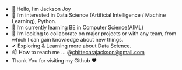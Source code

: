 - 👋 Hello, I’m Jackson Joy
- 👀 I’m interested in Data Science (Artificial Intelligence / Machine Learning), Python.
- 🌱 I’m currently learning BE in Computer Science(AIML)
- 💞️ I’m looking to collaborate on major projects or with any team, from which I can gain knowledge about new things.
- ✔ Exploring & Learning more about Data Science.
- 📫 How to reach me ... @chittecarajackson@gmail.com
- Thank You for visiting my Github ❤

<!---
Jacksonjoygithub/Jacksonjoygithub is a ✨ special ✨ repository because its `README.md` (this file) appears on your GitHub profile.
You can click the Preview link to take a look at your changes.
--->
